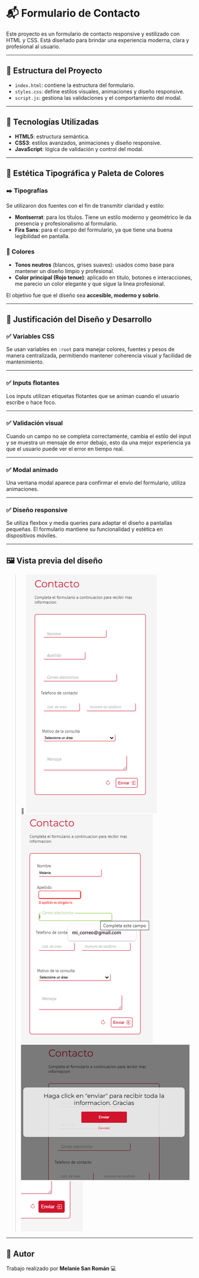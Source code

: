 # 📬 Formulario de Contacto

Este proyecto es un formulario de contacto responsive y estilizado con HTML y CSS. Está diseñado para brindar una experiencia moderna, clara y profesional al usuario.

---

## 🧱 Estructura del Proyecto

- `index.html`: contiene la estructura del formulario.
- `styles.css`: define estilos visuales, animaciones y diseño responsive.
- `script.js`: gestiona las validaciones y el comportamiento del modal.

---

## 🚀 Tecnologías Utilizadas

- **HTML5**: estructura semántica.
- **CSS3**: estilos avanzados, animaciones y diseño responsive.
- **JavaScript**: lógica de validación y control del modal.

---

## 🎨 Estética Tipográfica y Paleta de Colores

### ✒️ Tipografías

Se utilizaron dos fuentes con el fin de transmitir claridad y estilo:

- **Montserrat**: para los títulos. Tiene un estilo moderno y geométrico le da presencia y profesionalismo al formulario.
- **Fira Sans**: para el cuerpo del formulario, ya que tiene una buena legibilidad en pantalla.

### 🌈 Colores

- **Tonos neutros** (blancos, grises suaves): usados como base para mantener un diseño limpio y profesional.
- **Color principal (Rojo tenue)**: aplicado en titulo, botones e interacciones, me parecio un color elegante y que sigue la linea profesional.

El objetivo fue que el diseño sea **accesible, moderno y sobrio**.

---

## 🧩 Justificación del Diseño y Desarrollo

### ✅ Variables CSS

Se usan variables en `:root` para manejar colores, fuentes y pesos de manera centralizada, permitiendo mantener coherencia visual y facilidad de mantenimiento.

---

### ✅ Inputs flotantes

Los inputs utilizan etiquetas flotantes que se animan cuando el usuario escribe o hace foco. 

---

### ✅ Validación visual

Cuando un campo no se completa correctamente, cambia el estilo del input y se muestra un mensaje de error debajo, esto da una mejor experiencia ya que el usuario puede ver el error en tiempo real.

---

### ✅ Modal animado

Una ventana modal aparece para confirmar el envío del formulario, utiliza animaciones.

---

### ✅ Diseño responsive

Se utiliza flexbox y media queries para adaptar el diseño a pantallas pequeñas. El formulario mantiene su funcionalidad y estética en dispositivos móviles.

---

## 🖼 Vista previa del diseño 

> 📸 
> ![Vista previa del formulario](imagenes/formulario_limpio.png)
> ![Vista previa del formulario](imagenes/formulario_accion.png)
> ![Vista previa del formulario en accion](imagenes/boton_enviar.png)
> ![Vista previa del formulario en accion](imagenes/modal.png)

---

## 🤝 Autor

Trabajo realizado por **Melanie San Román** 💻  
